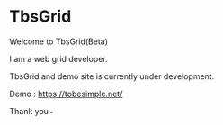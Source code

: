 # TbsGrid

Welcome to TbsGrid(Beta) 

I am a web grid developer.

TbsGrid and demo site is currently under development.


Demo : https://tobesimple.net/

Thank you~
